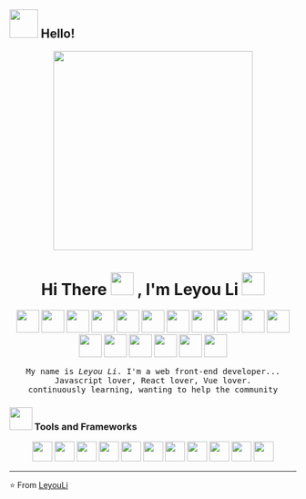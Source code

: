 ## <img src="https://raw.githubusercontent.com/alexnaiman/alexnaiman/master/resources/welcomeglitch.gif" width="50px" /> Hello!

<p align="Center" ><img src="https://camo.githubusercontent.com/3b7c592ede97b6138ffd4b1cc1541c2f3b11fd39/687474703a2f2f33312e6d656469612e74756d626c722e636f6d2f31376665613932306666333665663466356238373764353231366137616164392f74756d626c725f6d6f39786a65387a5a34317163626975666f315f313238302e676966" height="350px" width ="350px"></p>


<h1 align="Center"> Hi There <img src="https://media.giphy.com/media/WUlplcMpOCEmTGBtBW/giphy.gif" width="40px"> , I'm Leyou Li <img src="https://user-images.githubusercontent.com/5679180/79618120-0daffb80-80be-11ea-819e-d2b0fa904d07.gif" width="40px">  </h1>

<p align="center" >
<img src="https://raw.githubusercontent.com/alexnaiman/alexnaiman/master/resources/pug_dance.gif" width="40px" />
<img src="https://raw.githubusercontent.com/alexnaiman/alexnaiman/master/resources/pug_dance.gif" width="40px" />
<img src="https://raw.githubusercontent.com/alexnaiman/alexnaiman/master/resources/pug_dance.gif" width="40px" />
<img src="https://raw.githubusercontent.com/alexnaiman/alexnaiman/master/resources/pug_dance.gif" width="40px" />
<img src="https://raw.githubusercontent.com/alexnaiman/alexnaiman/master/resources/pug_dance.gif" width="40px" />
<img src="https://raw.githubusercontent.com/alexnaiman/alexnaiman/master/resources/pug_dance.gif" width="40px" />
<img src="https://raw.githubusercontent.com/alexnaiman/alexnaiman/master/resources/pug_dance.gif" width="40px" />
<img src="https://raw.githubusercontent.com/alexnaiman/alexnaiman/master/resources/pug_dance.gif" width="40px" />
<img src="https://raw.githubusercontent.com/alexnaiman/alexnaiman/master/resources/pug_dance.gif" width="40px" />
<img src="https://raw.githubusercontent.com/alexnaiman/alexnaiman/master/resources/pug_dance.gif" width="40px" />
<img src="https://raw.githubusercontent.com/alexnaiman/alexnaiman/master/resources/pug_dance.gif" width="40px" />
<img src="https://raw.githubusercontent.com/alexnaiman/alexnaiman/master/resources/pug_dance.gif" width="40px" />
<img src="https://raw.githubusercontent.com/alexnaiman/alexnaiman/master/resources/pug_dance.gif" width="40px" />
<img src="https://raw.githubusercontent.com/alexnaiman/alexnaiman/master/resources/pug_dance.gif" width="40px" />
<img src="https://raw.githubusercontent.com/alexnaiman/alexnaiman/master/resources/pug_dance.gif" width="40px" />
<img src="https://raw.githubusercontent.com/alexnaiman/alexnaiman/master/resources/pug_dance.gif" width="40px" />
<img src="https://raw.githubusercontent.com/alexnaiman/alexnaiman/master/resources/pug_dance.gif" width="40px" />
</p>

<p align="center" >
  <samp>
    My name is <em>Leyou Li</em>. I'm a web front-end developer... 
  <br/> Javascript lover, React lover, Vue lover.
          <br/>
continuously learning, wanting to help the community
  </samp>
  <br/>
</p>

### <img src="https://raw.githubusercontent.com/alexnaiman/alexnaiman/master/resources/pickaxe.png" width="40px" /> Tools and Frameworks
<p align="center">
      <img src="https://raw.githubusercontent.com/alexnaiman/alexnaiman/master/resources/dev/css3.svg" height="35px" style="vertical-align:top margin:6px 4px" />
        <img src="https://raw.githubusercontent.com/alexnaiman/alexnaiman/master/resources/dev/html.svg" height="35px" style="vertical-align:top margin:6px 4px" />
          <img src="https://raw.githubusercontent.com/alexnaiman/alexnaiman/master/resources/dev/js.svg" height="35px" style="vertical-align:top margin:6px 4px" />
          <img src="https://raw.githubusercontent.com/alexnaiman/alexnaiman/master/resources/dev/react.svg" height="35px" style="vertical-align:top margin:6px 4px" />
           <img src="https://raw.githubusercontent.com/alexnaiman/alexnaiman/master/resources/dev/mobile.svg" height="35px" style="vertical-align:top margin:6px 4px" />
            <img src="https://raw.githubusercontent.com/alexnaiman/alexnaiman/master/resources/dev/nodejs.svg" height="35px" style="vertical-align:top margin:6px 4px" />
             <img src="https://raw.githubusercontent.com/alexnaiman/alexnaiman/master/resources/dev/python.svg" height="35px" style="vertical-align:top margin:6px 4px" />
             <img src="https://raw.githubusercontent.com/alexnaiman/alexnaiman/master/resources/dev/react_native.svg" height="35px" style="vertical-align:top margin:6px 4px"/>
             <img src="https://raw.githubusercontent.com/alexnaiman/alexnaiman/master/resources/dev/sass.svg" height="35px" style="vertical-align:top margin:6px 4px"/>
             <img src="https://raw.githubusercontent.com/alexnaiman/alexnaiman/master/resources/dev/visualstudio_code.svg" height="35px" style="vertical-align:top margin:6px 4px"/>
             <img src="https://raw.githubusercontent.com/alexnaiman/alexnaiman/master/resources/dev/xcode.svg" height="35px" style="vertical-align:top margin:6px 4px"/>
             
</p>

---
⭐️ From [LeyouLi](https://github.com/LeyouLi)
